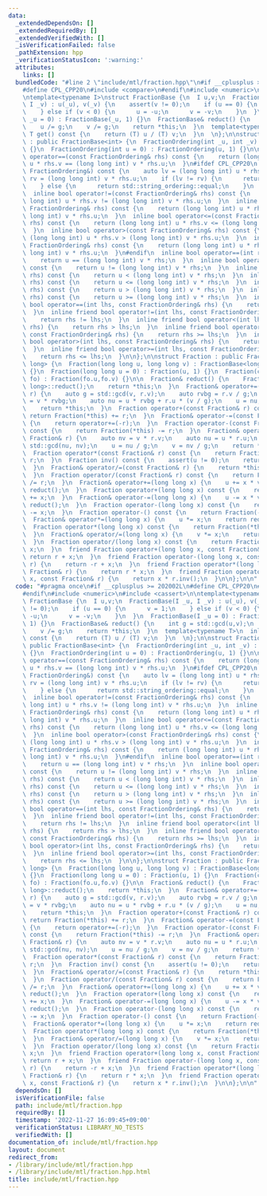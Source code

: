 ```yaml
---
data:
  _extendedDependsOn: []
  _extendedRequiredBy: []
  _extendedVerifiedWith: []
  _isVerificationFailed: false
  _pathExtension: hpp
  _verificationStatusIcon: ':warning:'
  attributes:
    links: []
  bundledCode: "#line 2 \"include/mtl/fraction.hpp\"\n#if __cplusplus >= 202002L\n\
    #define CPL_CPP20\n#include <compare>\n#endif\n#include <numeric>\n#include <cassert>\n\
    \ntemplate<typename I>\nstruct FractionBase {\n  I u,v;\n  FractionBase(I _u,\
    \ I _v) : u(_u), v(_v) {\n    assert(v != 0);\n    if (u == 0) {\n      v = 1;\n\
    \    } else if (v < 0) {\n      u = -u;\n      v = -v;\n    }\n  }\n  FractionBase(I\
    \ _u = 0) : FractionBase(_u, 1) {}\n  FractionBase& reduct() {\n    int g = std::gcd(u,v);\n\
    \    u /= g;\n    v /= g;\n    return *this;\n  }\n  template<typename T>\n  inline\
    \ T get() const {\n    return (T) u / (T) v;\n  }\n  \n};\n\nstruct FractionOrdering\
    \ : public FractionBase<int> {\n  FractionOrdering(int _u, int _v) : FractionBase<int>(_u,_v)\
    \ {}\n  FractionOrdering(int u = 0) : FractionOrdering(u, 1) {}\n\n  inline bool\
    \ operator==(const FractionOrdering& rhs) const {\n    return (long long int)\
    \ u * rhs.v == (long long int) v * rhs.u;\n  }\n#ifdef CPL_CPP20\n  auto operator<=>(const\
    \ FractionOrdering&) const {\n    auto lv = (long long int) u * rhs.v;\n    auto\
    \ rv = (long long int) v * rhs.u;\n    if (lv != rv) {\n      return lv <=> rv;\n\
    \    } else {\n      return std::string_ordering::equal;\n    }\n  }\n#else\n\
    \  inline bool operator!=(const FractionOrdering& rhs) const {\n    return (long\
    \ long int) u * rhs.v != (long long int) v * rhs.u;\n  }\n  inline bool operator<(const\
    \ FractionOrdering& rhs) const {\n    return (long long int) u * rhs.v < (long\
    \ long int) v * rhs.u;\n  }\n  inline bool operator<=(const FractionOrdering&\
    \ rhs) const {\n    return (long long int) u * rhs.v <= (long long int) v * rhs.u;\n\
    \  }\n  inline bool operator>(const FractionOrdering& rhs) const {\n    return\
    \ (long long int) u * rhs.v > (long long int) v * rhs.u;\n  }\n  inline bool operator>=(const\
    \ FractionOrdering& rhs) const {\n    return (long long int) u * rhs.v >= (long\
    \ long int) v * rhs.u;\n  }\n#endif\n  inline bool operator==(int rhs) const {\n\
    \    return u == (long long int) v * rhs;\n  }\n  inline bool operator!=(int rhs)\
    \ const {\n    return u != (long long int) v * rhs;\n  }\n  inline bool operator<(int\
    \ rhs) const {\n    return u < (long long int) v * rhs;\n  }\n  inline bool operator<=(int\
    \ rhs) const {\n    return u <= (long long int) v * rhs;\n  }\n  inline bool operator>(int\
    \ rhs) const {\n    return u > (long long int) v * rhs;\n  }\n  inline bool operator>=(int\
    \ rhs) const {\n    return u >= (long long int) v * rhs;\n  }\n  inline friend\
    \ bool operator==(int lhs, const FractionOrdering& rhs) {\n    return rhs == lhs;\n\
    \  }\n  inline friend bool operator!=(int lhs, const FractionOrdering& rhs) {\n\
    \    return rhs != lhs;\n  }\n  inline friend bool operator<(int lhs, const FractionOrdering&\
    \ rhs) {\n    return rhs > lhs;\n  }\n  inline friend bool operator<=(int lhs,\
    \ const FractionOrdering& rhs) {\n    return rhs >= lhs;\n  }\n  inline friend\
    \ bool operator>(int lhs, const FractionOrdering& rhs) {\n    return rhs < lhs;\n\
    \  }\n  inline friend bool operator>=(int lhs, const FractionOrdering& rhs) {\n\
    \    return rhs <= lhs;\n  }\n\n};\n\nstruct Fraction : public FractionBase<long\
    \ long> {\n  Fraction(long long u, long long v) : FractionBase<long long>(u,v)\
    \ {}\n  Fraction(long long u = 0) : Fraction(u, 1) {}\n  Fraction(const FractionOrdering&\
    \ fo) : Fraction(fo.u,fo.v) {}\n\n  Fraction& reduct() {\n    FractionBase<long\
    \ long>::reduct();\n    return *this;\n  }\n  Fraction& operator+=(const Fraction&\
    \ r) {\n    auto g = std::gcd(v, r.v);\n    auto rvbg = r.v / g;\n    auto nv\
    \ = v * rvbg;\n    auto nu = u * rvbg + r.u * (v / g);\n    u = nu;\n    v = nv;\n\
    \    return *this;\n  }\n  Fraction operator+(const Fraction& r) const {\n   \
    \ return Fraction(*this) += r;\n  }\n  Fraction& operator-=(const Fraction& r)\
    \ {\n    return operator+=(-r);\n  }\n  Fraction operator-(const Fraction& r)\
    \ const {\n    return Fraction(*this) -= r;\n  }\n  Fraction& operator*=(const\
    \ Fraction& r) {\n    auto nv = v * r.v;\n    auto nu = u * r.u;\n    auto g =\
    \ std::gcd(nu, nv);\n    u = nu / g;\n    v = nv / g;\n    return *this;\n  }\n\
    \  Fraction operator*(const Fraction& r) const {\n    return Fraction(*this) *=\
    \ r;\n  }\n  Fraction inv() const {\n    assert(u != 0);\n    return Fraction(v,u);\n\
    \  }\n  Fraction& operator/=(const Fraction& r) {\n    return *this *= r.inv();\n\
    \  }\n  Fraction operator/(const Fraction& r) const {\n    return Fraction(*this)\
    \ /= r;\n  }\n  Fraction& operator+=(long long x) {\n    u += x * v;\n    return\
    \ reduct();\n  }\n  Fraction operator+(long long x) const {\n    return Fraction(*this)\
    \ += x;\n  }\n  Fraction& operator-=(long long x) {\n    u -= x * v;\n    return\
    \ reduct();\n  }\n  Fraction operator-(long long x) const {\n    return Fraction(*this)\
    \ -= x;\n  }\n  Fraction operator-() const {\n    return Fraction(-u, v);\n  }\n\
    \  Fraction& operator*=(long long x) {\n    u *= x;\n    return reduct();\n  }\n\
    \  Fraction operator*(long long x) const {\n    return Fraction(*this) *= x;\n\
    \  }\n  Fraction& operator/=(long long x) {\n    v *= x;\n    return reduct();\n\
    \  }\n  Fraction operator/(long long x) const {\n    return Fraction(*this) /=\
    \ x;\n  }\n  friend Fraction operator+(long long x, const Fraction& r) {\n   \
    \ return r + x;\n  }\n  friend Fraction operator-(long long x, const Fraction&\
    \ r) {\n    return -r + x;\n  }\n  friend Fraction operator*(long long x, const\
    \ Fraction& r) {\n    return r * x;\n  }\n  friend Fraction operator/(long long\
    \ x, const Fraction& r) {\n    return x * r.inv();\n  }\n\n};\n\n"
  code: "#pragma once\n#if __cplusplus >= 202002L\n#define CPL_CPP20\n#include <compare>\n\
    #endif\n#include <numeric>\n#include <cassert>\n\ntemplate<typename I>\nstruct\
    \ FractionBase {\n  I u,v;\n  FractionBase(I _u, I _v) : u(_u), v(_v) {\n    assert(v\
    \ != 0);\n    if (u == 0) {\n      v = 1;\n    } else if (v < 0) {\n      u =\
    \ -u;\n      v = -v;\n    }\n  }\n  FractionBase(I _u = 0) : FractionBase(_u,\
    \ 1) {}\n  FractionBase& reduct() {\n    int g = std::gcd(u,v);\n    u /= g;\n\
    \    v /= g;\n    return *this;\n  }\n  template<typename T>\n  inline T get()\
    \ const {\n    return (T) u / (T) v;\n  }\n  \n};\n\nstruct FractionOrdering :\
    \ public FractionBase<int> {\n  FractionOrdering(int _u, int _v) : FractionBase<int>(_u,_v)\
    \ {}\n  FractionOrdering(int u = 0) : FractionOrdering(u, 1) {}\n\n  inline bool\
    \ operator==(const FractionOrdering& rhs) const {\n    return (long long int)\
    \ u * rhs.v == (long long int) v * rhs.u;\n  }\n#ifdef CPL_CPP20\n  auto operator<=>(const\
    \ FractionOrdering&) const {\n    auto lv = (long long int) u * rhs.v;\n    auto\
    \ rv = (long long int) v * rhs.u;\n    if (lv != rv) {\n      return lv <=> rv;\n\
    \    } else {\n      return std::string_ordering::equal;\n    }\n  }\n#else\n\
    \  inline bool operator!=(const FractionOrdering& rhs) const {\n    return (long\
    \ long int) u * rhs.v != (long long int) v * rhs.u;\n  }\n  inline bool operator<(const\
    \ FractionOrdering& rhs) const {\n    return (long long int) u * rhs.v < (long\
    \ long int) v * rhs.u;\n  }\n  inline bool operator<=(const FractionOrdering&\
    \ rhs) const {\n    return (long long int) u * rhs.v <= (long long int) v * rhs.u;\n\
    \  }\n  inline bool operator>(const FractionOrdering& rhs) const {\n    return\
    \ (long long int) u * rhs.v > (long long int) v * rhs.u;\n  }\n  inline bool operator>=(const\
    \ FractionOrdering& rhs) const {\n    return (long long int) u * rhs.v >= (long\
    \ long int) v * rhs.u;\n  }\n#endif\n  inline bool operator==(int rhs) const {\n\
    \    return u == (long long int) v * rhs;\n  }\n  inline bool operator!=(int rhs)\
    \ const {\n    return u != (long long int) v * rhs;\n  }\n  inline bool operator<(int\
    \ rhs) const {\n    return u < (long long int) v * rhs;\n  }\n  inline bool operator<=(int\
    \ rhs) const {\n    return u <= (long long int) v * rhs;\n  }\n  inline bool operator>(int\
    \ rhs) const {\n    return u > (long long int) v * rhs;\n  }\n  inline bool operator>=(int\
    \ rhs) const {\n    return u >= (long long int) v * rhs;\n  }\n  inline friend\
    \ bool operator==(int lhs, const FractionOrdering& rhs) {\n    return rhs == lhs;\n\
    \  }\n  inline friend bool operator!=(int lhs, const FractionOrdering& rhs) {\n\
    \    return rhs != lhs;\n  }\n  inline friend bool operator<(int lhs, const FractionOrdering&\
    \ rhs) {\n    return rhs > lhs;\n  }\n  inline friend bool operator<=(int lhs,\
    \ const FractionOrdering& rhs) {\n    return rhs >= lhs;\n  }\n  inline friend\
    \ bool operator>(int lhs, const FractionOrdering& rhs) {\n    return rhs < lhs;\n\
    \  }\n  inline friend bool operator>=(int lhs, const FractionOrdering& rhs) {\n\
    \    return rhs <= lhs;\n  }\n\n};\n\nstruct Fraction : public FractionBase<long\
    \ long> {\n  Fraction(long long u, long long v) : FractionBase<long long>(u,v)\
    \ {}\n  Fraction(long long u = 0) : Fraction(u, 1) {}\n  Fraction(const FractionOrdering&\
    \ fo) : Fraction(fo.u,fo.v) {}\n\n  Fraction& reduct() {\n    FractionBase<long\
    \ long>::reduct();\n    return *this;\n  }\n  Fraction& operator+=(const Fraction&\
    \ r) {\n    auto g = std::gcd(v, r.v);\n    auto rvbg = r.v / g;\n    auto nv\
    \ = v * rvbg;\n    auto nu = u * rvbg + r.u * (v / g);\n    u = nu;\n    v = nv;\n\
    \    return *this;\n  }\n  Fraction operator+(const Fraction& r) const {\n   \
    \ return Fraction(*this) += r;\n  }\n  Fraction& operator-=(const Fraction& r)\
    \ {\n    return operator+=(-r);\n  }\n  Fraction operator-(const Fraction& r)\
    \ const {\n    return Fraction(*this) -= r;\n  }\n  Fraction& operator*=(const\
    \ Fraction& r) {\n    auto nv = v * r.v;\n    auto nu = u * r.u;\n    auto g =\
    \ std::gcd(nu, nv);\n    u = nu / g;\n    v = nv / g;\n    return *this;\n  }\n\
    \  Fraction operator*(const Fraction& r) const {\n    return Fraction(*this) *=\
    \ r;\n  }\n  Fraction inv() const {\n    assert(u != 0);\n    return Fraction(v,u);\n\
    \  }\n  Fraction& operator/=(const Fraction& r) {\n    return *this *= r.inv();\n\
    \  }\n  Fraction operator/(const Fraction& r) const {\n    return Fraction(*this)\
    \ /= r;\n  }\n  Fraction& operator+=(long long x) {\n    u += x * v;\n    return\
    \ reduct();\n  }\n  Fraction operator+(long long x) const {\n    return Fraction(*this)\
    \ += x;\n  }\n  Fraction& operator-=(long long x) {\n    u -= x * v;\n    return\
    \ reduct();\n  }\n  Fraction operator-(long long x) const {\n    return Fraction(*this)\
    \ -= x;\n  }\n  Fraction operator-() const {\n    return Fraction(-u, v);\n  }\n\
    \  Fraction& operator*=(long long x) {\n    u *= x;\n    return reduct();\n  }\n\
    \  Fraction operator*(long long x) const {\n    return Fraction(*this) *= x;\n\
    \  }\n  Fraction& operator/=(long long x) {\n    v *= x;\n    return reduct();\n\
    \  }\n  Fraction operator/(long long x) const {\n    return Fraction(*this) /=\
    \ x;\n  }\n  friend Fraction operator+(long long x, const Fraction& r) {\n   \
    \ return r + x;\n  }\n  friend Fraction operator-(long long x, const Fraction&\
    \ r) {\n    return -r + x;\n  }\n  friend Fraction operator*(long long x, const\
    \ Fraction& r) {\n    return r * x;\n  }\n  friend Fraction operator/(long long\
    \ x, const Fraction& r) {\n    return x * r.inv();\n  }\n\n};\n\n"
  dependsOn: []
  isVerificationFile: false
  path: include/mtl/fraction.hpp
  requiredBy: []
  timestamp: '2022-11-27 16:09:45+09:00'
  verificationStatus: LIBRARY_NO_TESTS
  verifiedWith: []
documentation_of: include/mtl/fraction.hpp
layout: document
redirect_from:
- /library/include/mtl/fraction.hpp
- /library/include/mtl/fraction.hpp.html
title: include/mtl/fraction.hpp
---
```

